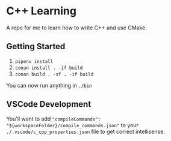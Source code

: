 # C++ Learning

A repo for me to learn how to write C++ and use CMake.

## Getting Started

1. `pipenv install`
2. `conan install . -if build`
3. `conan build . -sf . -if build`

You can now run anything in `./bin`

## VSCode Development

You'll want to add `"compileCommands": "${workspaceFolder}/compile_commands.json"` to your `./.vscode/c_cpp_properties.json` file to get correct intellisense.
